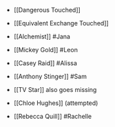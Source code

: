 - [[Dangerous Touched]]
- [[Equivalent Exchange Touched]]

- [[Alchemist]] #Jana
- [[Mickey Gold]] #Leon
- [[Casey Raid]] #Alissa
- [[Anthony Stinger]] #Sam 
- [[TV Star]] also goes missing
- [[Chloe Hughes]] (attempted)
- [[Rebecca Quill]] #Rachelle